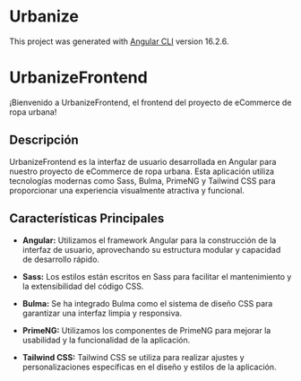 # Urbanize

This project was generated with [Angular CLI](https://github.com/angular/angular-cli) version 16.2.6.

# UrbanizeFrontend

¡Bienvenido a UrbanizeFrontend, el frontend del proyecto de eCommerce de ropa urbana!

## Descripción

UrbanizeFrontend es la interfaz de usuario desarrollada en Angular para nuestro proyecto de eCommerce de ropa urbana. Esta aplicación utiliza tecnologías modernas como Sass, Bulma, PrimeNG y Tailwind CSS para proporcionar una experiencia visualmente atractiva y funcional.

## Características Principales

- **Angular:** Utilizamos el framework Angular para la construcción de la interfaz de usuario, aprovechando su estructura modular y capacidad de desarrollo rápido.

- **Sass:** Los estilos están escritos en Sass para facilitar el mantenimiento y la extensibilidad del código CSS.

- **Bulma:** Se ha integrado Bulma como el sistema de diseño CSS para garantizar una interfaz limpia y responsiva.

- **PrimeNG:** Utilizamos los componentes de PrimeNG para mejorar la usabilidad y la funcionalidad de la aplicación.

- **Tailwind CSS:** Tailwind CSS se utiliza para realizar ajustes y personalizaciones específicas en el diseño y estilos de la aplicación.
